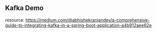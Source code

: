 ## Kafka Demo
resource: https://medium.com/@abhishekranjandev/a-comprehensive-guide-to-integrating-kafka-in-a-spring-boot-application-a4b912aee62e
